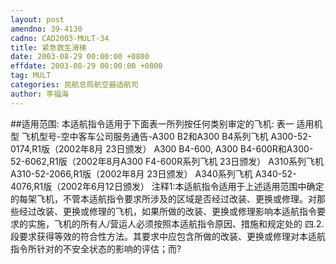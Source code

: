 ```yaml
---
layout: post
amendno: 39-4130
cadno: CAD2003-MULT-34
title: 紧急救生滑梯
date: 2003-08-29 00:00:00 +0800
effdate: 2003-08-29 00:00:00 +0800
tag: MULT
categories: 民航总局航空器适航司
author: 李福海
---
```


##适用范围:
本适航指令适用于下面表一所列按任何类别审定的飞机: 表一 适用机型 飞机型号-空中客车公司服务通告-A300 B2和A300 B4系列飞机 A300-52-0174,R1版（2002年8月
23日颁发） A300 B4-600, A300 B4-600R和A300-52-6062,R1版（2002年8月A300 F4-600R系列飞机 23日颁发） A310系列飞机 A310-52-2066,R1版（2002年8月
23日颁发） A340系列飞机 A340-52-4076,R1版（2002年6月12日颁发）
注释1:本适航指令适用于上述适用范围中确定的每架飞机，不管本适航指令要求所涉及的区域是否经过改装、更换或修理。对那些经过改装、更换或修理的飞机，如果所做的改装、更换或修理影响本适航指令要求的实施，飞机的所有人/营运人必须按照本适航指令原因、措施和规定处的
四.2.段要求获得等效的符合性方法。其要求中应包含所做的改装、更换或修理对本适航指令所针对的不安全状态的影响的评估；而?

